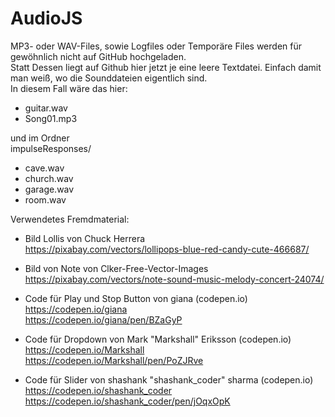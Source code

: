 # AudioJS
MP3- oder WAV-Files, sowie Logfiles oder Temporäre Files werden für gewöhnlich nicht auf GitHub hochgeladen.  
Statt Dessen liegt auf Github hier jetzt je eine leere Textdatei. Einfach damit man weiß, wo die Sounddateien eigentlich sind.  
In diesem Fall wäre das hier:  
- guitar.wav
- Song01.mp3

und im Ordner  
impulseResponses/
- cave.wav
- church.wav
- garage.wav
- room.wav

Verwendetes Fremdmaterial:
- Bild Lollis von Chuck Herrera  
  https://pixabay.com/vectors/lollipops-blue-red-candy-cute-466687/

- Bild von Note von Clker-Free-Vector-Images  
  https://pixabay.com/vectors/note-sound-music-melody-concert-24074/

- Code für Play und Stop Button von giana (codepen.io)  
  https://codepen.io/giana  
  https://codepen.io/giana/pen/BZaGyP

- Code für Dropdown von Mark "Markshall" Eriksson (codepen.io)  
  https://codepen.io/Markshall  
  https://codepen.io/Markshall/pen/PoZJRve

- Code für Slider von shashank "shashank_coder" sharma (codepen.io)  
  https://codepen.io/shashank_coder  
  https://codepen.io/shashank_coder/pen/jOqxOpK
